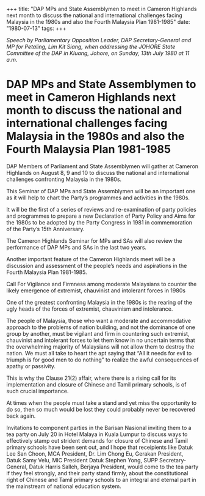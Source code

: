 +++ 
title: "DAP MPs and State Assemblymen to meet in Cameron Highlands next month to discuss the national and international challenges facing Malaysia in the 1980s and also the Fourth Malaysia Plan 1981-1985"
date: "1980-07-13"
tags:
+++

_Speech by Parliamentary Opposition Leader, DAP Secretary-General and MP for Petaling, Lim Kit Siang, when addressing the JOHORE State Committee of the DAP in Kluang, Johore, on Sunday, 13th July 1980 at 11 a.m._

# DAP MPs and State Assemblymen to meet in Cameron Highlands next month to discuss the national and international challenges facing Malaysia in the 1980s and also the Fourth Malaysia Plan 1981-1985

DAP Members of Parliament and State Assemblymen will gather at Cameron Highlands on August 8, 9 and 10 to discuss the national and international challenges confronting Malaysia in the 1980s.</u>

This Seminar of DAP MPs and State Assemblymen will be an important one as it will help to chart the Party’s programmes and activities in the 1980s.

It will be the first of a series of reviews and re-examination of party policies and programmes to prepare a new Declaration of Party Policy and Aims for the 1980s to be adopted by the Party Congress in 1981 in commemoration of the Party’s 15th Anniversary.

The Cameron Highlands Seminar for MPs and SAs will also review the performance of DAP MPs and SAs in the last two years.

Another important feature of the Cameron Highlands meet will be a discussion and assessment of the people’s needs and aspirations in the Fourth Malaysia Plan 1981-1985.

Call For Vigilance and Firmness among moderate Malaysians to counter the likely emergence of extremist, chauvinist and intolerant forces in 1980s

One of the greatest confronting Malaysia in the 1980s is the rearing of the ugly heads of the forces of extremist, chauvinism and intolerance.

The people of Malaysia, those who want a moderate and accommodative approach to the problems of nation building, and not the dominance of one group by another, must be vigilant and firm in countering such extremist, chauvinist and intolerant forces to let them know in no uncertain terms that the overwhelming majority of Malaysians will not allow them to destroy the nation. We must all take to heart the apt saying that “All it needs for evil to triumph is for good men to do nothing” to realize the awful consequences of apathy or passivity.

This is why the Clause 21(2) affair, where there is a rising call for its implementation and closure of Chinese and Tamil primary schools, is of such crucial importance.

At times when the people must take a stand and yet miss the opportunity to do so, then so much would be lost they could probably never be recovered back again.

Invitations to component parties in the Barisan Nasional inviting them to a tea party on July 20 in Hotel Malaya in Kuala Lumpur to discuss ways to effectively stamp out strident demands for closure of Chinese and Tamil primary schools have been sent out, and I hope that receipients like Datuk Lee San Choon, MCA President, Dr. Lim Chong Eu, Gerakan President, Datuk Samy Velu, MIC President Datuk Stephen Yong, SUPP Secretary-General, Datuk Harris Salleh, Berjaya President, would come to the tea party if they feel strongly, and their party stand firmly, about the constitutional right of Chinese and Tamil primary schools to an integral and eternal part in the mainstream of national education system.
 

